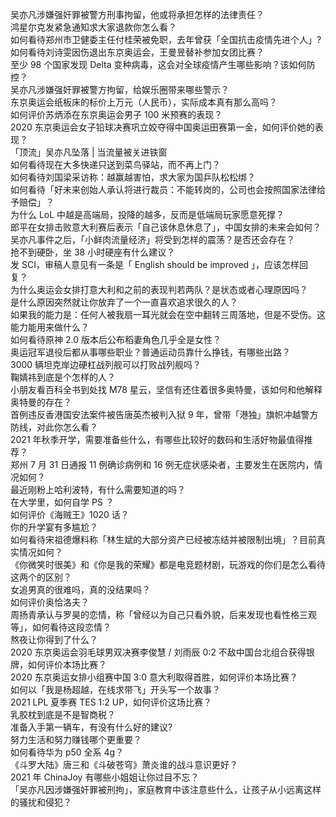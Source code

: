 吴亦凡涉嫌强奸罪被警方刑事拘留，他或将承担怎样的法律责任？  
鸿星尔克发紧急通知求大家退款你怎么看？  
如何看待郑州市卫健委主任付桂荣被免职，去年曾获「全国抗击疫情先进个人」?  
如何看待刘诗雯因伤退出东京奥运会，王曼昱替补参加女团比赛？  
至少 98 个国家发现 Delta 变种病毒，这会对全球疫情产生哪些影响？该如何防控？  
吴亦凡涉嫌强奸罪被警方拘留，给娱乐圈带来哪些警示？  
东京奥运会纸板床的标价上万元（人民币），实际成本真有那么高吗？  
如何评价苏炳添在东京奥运会男子 100 米预赛的表现？  
2020 东京奥运会女子铅球决赛巩立姣夺得中国奥运田赛第一金，如何评价她的表现？  
「顶流」吴亦凡坠落 | 当流量被关进铁窗  
如何看待现在大多快递只送到菜鸟驿站，而不再上门？  
如何看待刘国梁采访称：越赢越害怕，求大家为国乒队松松绑？  
如何看待「好未来创始人承认将进行裁员：不能转岗的，公司也会按照国家法律给予赔偿」？  
为什么 LoL 中越是高端局，投降的越多，反而是低端局玩家愿意死撑？  
郎平在女排击败意大利赛后表示「自己该休息休息了」，中国女排的未来会如何？  
吴亦凡事件之后，「小鲜肉流量经济」将受到怎样的震荡？是否还会存在？  
抢不到硬卧，坐 38 小时硬座有什么建议？  
发 SCI，审稿人意见有一条是「 English should be improved 」，应该怎样回复？  
为什么奥运会女排打意大利和之前的表现判若两队？是状态或者心理原因吗？  
是什么原因突然就让你放弃了一个一直喜欢追求很久的人？  
如果我的能力是：任何人被我扇一耳光就会在空中翻转三周落地，但是不受伤。这能力能用来做什么？  
如何看待原神 2.0 版本后公布稻妻角色几乎全是女性？  
奥运冠军退役后都从事哪些职业？普通运动员靠什么挣钱，有哪些出路？  
3000 辆坦克岸边硬杠战列舰可以打败战列舰吗？  
鞠婧祎到底是个怎样的人？  
小朋友看百科全书到处找 M78 星云，坚信有还住着很多奥特曼，该如何和他解释奥特曼的存在？  
首例违反香港国安法案件被告唐英杰被判入狱 9 年，曾带「港独」旗帜冲越警方防线，对此你怎么看？  
2021 年秋季开学，需要准备些什么，有哪些比较好的数码和生活好物最值得推荐？  
郑州 7 月 31 日通报 11 例确诊病例和 16 例无症状感染者，主要发生在医院内，情况如何？  
最近刚粉上哈利波特，有什么需要知道的吗？  
在大学里，如何自学 PS ？  
如何评价《海贼王》1020 话？  
你的升学宴有多尴尬？  
如何看待宋祖德爆料称「林生斌的大部分资产已经被冻结并被限制出境」？目前真实情况如何？  
《你微笑时很美》和《你是我的荣耀》都是电竞题材剧，玩游戏的你们是怎么看待这两个的区别？  
女追男真的很难吗，真的没结果吗？  
如何评价奥恰洛夫？  
周扬青承认与罗昊的恋情，称「曾经以为自己只看外貌，后来发现也看性格三观等」，如何看待这段恋情？  
熬夜让你得到了什么？  
2020 东京奥运会羽毛球男双决赛李俊慧 / 刘雨辰 0:2 不敌中国台北组合获得银牌，如何评价本场比赛？  
2020 东京奥运女排小组赛中国 3:0 意大利取得首胜，如何评价本场比赛？  
如何以「我是杨超越，在线求带飞」开头写一个故事？  
2021 LPL 夏季赛 TES 1:2 UP，如何评价这场比赛？  
乳胶枕到底是不是智商税？  
准备入手第一辆车，有没有什么好的建议?  
努力生活和努力赚钱哪个更重要？  
如何看待华为 p50 全系 4g？  
《斗罗大陆》唐三和《斗破苍穹》萧炎谁的战斗意识更好？  
2021 年 ChinaJoy 有哪些小姐姐让你过目不忘？  
「吴亦凡因涉嫌强奸罪被刑拘」，家庭教育中该注意些什么，让孩子从小远离这样的骚扰和侵犯？  
